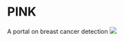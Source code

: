 # PINK
A portal on breast cancer detection
<img src="https://media.tenor.com/b9bqjkjXXs8AAAAM/october-1st.gif"><img>
